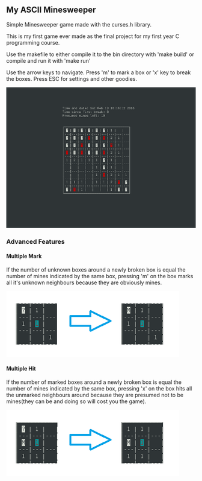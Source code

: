 ## My ASCII Minesweeper
Simple Minesweeper game made with the curses.h library.

This is my first game ever made as the final project for my first year
C programming course.

Use the makefile to either compile it to the bin directory with 'make build'
or compile and run it with 'make run'

Use the arrow keys to navigate.
Press 'm' to mark a box or 'x' key to break the boxes.
Press ESC for settings and other goodies.

![](/pics/mine.png)

### Advanced Features
#### Multiple Mark
If the number of unknown boxes around a newly broken box is equal the number of mines indicated by the same box, pressing 'm' on the box marks all it's unknown neighbours because they are obviously mines.  

![](/pics/multiple_mark.png)

#### Multiple Hit
If the number of marked boxes around a newly broken box is equal the number of mines indicated by the same box, pressing 'x' on the box hits all the unmarked neighbours around because they are presumed not to be mines(they can be and doing so will cost you the game).

![](/pics/multiple_hit.png)
